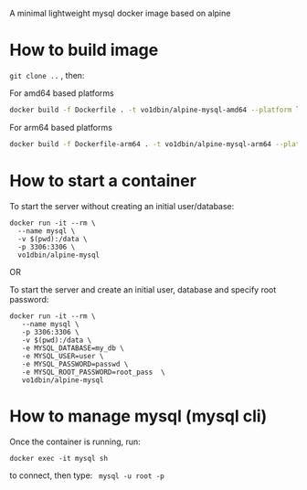 A minimal lightweight mysql docker image based on alpine

# How to build image

`git clone ..` , then:

For amd64 based platforms

```bash
docker build -f Dockerfile . -t vo1dbin/alpine-mysql-amd64 --platform linux/amd64
```

For arm64 based platforms

```bash
docker build -f Dockerfile-arm64 . -t vo1dbin/alpine-mysql-arm64 --platform linux/arm64
```

# How to start a container

To start the server without creating an initial user/database:

```
docker run -it --rm \
  --name mysql \
  -v $(pwd):/data \
  -p 3306:3306 \
  vo1dbin/alpine-mysql
```

OR

To start the server and create an initial user, database and specify root password:

```
docker run -it --rm \
   --name mysql \
   -p 3306:3306 \
   -v $(pwd):/data \
   -e MYSQL_DATABASE=my_db \
   -e MYSQL_USER=user \
   -e MYSQL_PASSWORD=passwd \
   -e MYSQL_ROOT_PASSWORD=root_pass  \
   vo1dbin/alpine-mysql
```

# How to manage mysql (mysql cli)

Once the container is running, run:

```
docker exec -it mysql sh
```

to connect, then type:  `` mysql -u root -p``


